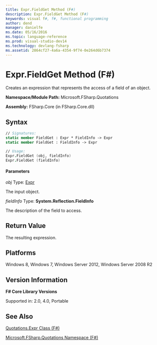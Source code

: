 ```yaml
---
title: Expr.FieldGet Method (F#)
description: Expr.FieldGet Method (F#)
keywords: visual f#, f#, functional programming
author: dend
manager: danielfe
ms.date: 05/16/2016
ms.topic: language-reference
ms.prod: visual-studio-dev14
ms.technology: devlang-fsharp
ms.assetid: 2864cf27-4a6a-4354-9f74-0e264d6b7374 
---
```


# Expr.FieldGet Method (F#)

Creates an expression that represents the access of a field of an object.

**Namespace/Module Path:** Microsoft.FSharp.Quotations

**Assembly:** FSharp.Core (in FSharp.Core.dll)


## Syntax

```fsharp
// Signatures:
static member FieldGet : Expr * FieldInfo -> Expr
static member FieldGet : FieldInfo -> Expr

// Usage:
Expr.FieldGet (obj, fieldInfo)
Expr.FieldGet (fieldInfo)
```

#### Parameters
*obj*
Type: [Expr](https://msdn.microsoft.com/library/ed6a2caf-69d4-45c2-ab97-e9b3be9bce65)


The input object.


*fieldInfo*
Type: **System.Reflection.FieldInfo**


The description of the field to access.

## Return Value

The resulting expression.

## Platforms
Windows 8, Windows 7, Windows Server 2012, Windows Server 2008 R2


## Version Information
**F# Core Library Versions**

Supported in: 2.0, 4.0, Portable


## See Also
[Quotations.Expr Class &#40;F&#35;&#41;](Quotations.Expr-Class-%5BFSharp%5D.md)

[Microsoft.FSharp.Quotations Namespace &#40;F&#35;&#41;](Microsoft.FSharp.Quotations-Namespace-%5BFSharp%5D.md)